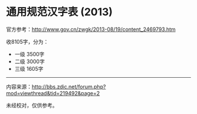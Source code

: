 # 通用规范汉字表 (2013)

官方参考：http://www.gov.cn/zwgk/2013-08/19/content_2469793.htm

收8105字，分为：

  - 一级 3500字 
  - 二级 3000字
  - 三级 1605字

---

内容来源：http://bbs.zdic.net/forum.php?mod=viewthread&tid=219492&page=2

未经校对，仅供参考。
